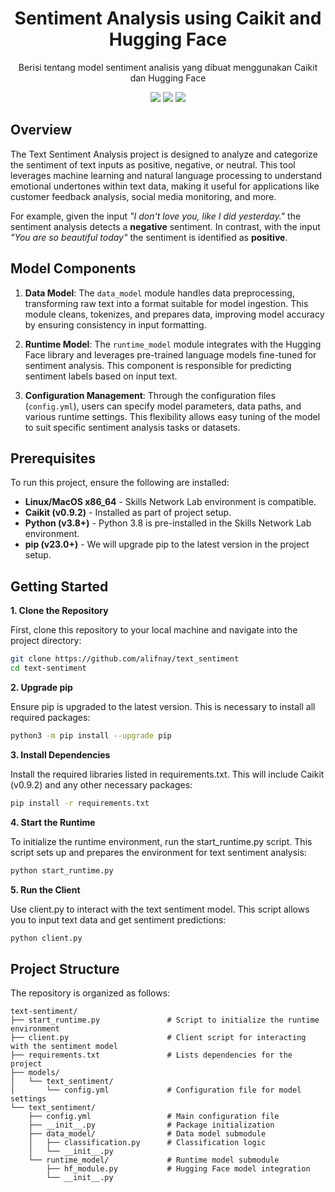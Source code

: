 <h1 align="center">Sentiment Analysis using Caikit and Hugging Face</h1>
<p align="center">Berisi tentang model sentiment analisis yang dibuat menggunakan Caikit dan Hugging Face</p>

<div align="center">
    <img src="https://img.shields.io/badge/python-3670A0?style=for-the-badge&logo=python&logoColor=ffdd54">
    <img src="https://img.shields.io/badge/SciPy-%230C55A5.svg?style=for-the-badge&logo=scipy&logoColor=%white">
    <img src="https://img.shields.io/badge/PyTorch-%23EE4C2C.svg?style=for-the-badge&logo=PyTorch&logoColor=white">
</div>

## Overview

The Text Sentiment Analysis project is designed to analyze and categorize the sentiment of text inputs as positive, negative, or neutral. This tool leverages machine learning and natural language processing to understand emotional undertones within text data, making it useful for applications like customer feedback analysis, social media monitoring, and more.

For example, given the input *"I don't love you, like I did yesterday."* the sentiment analysis detects a **negative** sentiment. In contrast, with the input *"You are so beautiful today"* the sentiment is identified as **positive**.

## Model Components

1. **Data Model**: The `data_model` module handles data preprocessing, transforming raw text into a format suitable for model ingestion. This module cleans, tokenizes, and prepares data, improving model accuracy by ensuring consistency in input formatting.

2. **Runtime Model**: The `runtime_model` module integrates with the Hugging Face library and leverages pre-trained language models fine-tuned for sentiment analysis. This component is responsible for predicting sentiment labels based on input text.

3. **Configuration Management**: Through the configuration files (`config.yml`), users can specify model parameters, data paths, and various runtime settings. This flexibility allows easy tuning of the model to suit specific sentiment analysis tasks or datasets.

## Prerequisites

To run this project, ensure the following are installed:

- **Linux/MacOS x86_64** - Skills Network Lab environment is compatible.
- **Caikit (v0.9.2)** - Installed as part of project setup.
- **Python (v3.8+)** - Python 3.8 is pre-installed in the Skills Network Lab environment.
- **pip (v23.0+)** - We will upgrade pip to the latest version in the project setup.

## Getting Started

**1. Clone the Repository**

First, clone this repository to your local machine and navigate into the project directory:
```bash
git clone https://github.com/alifnay/text_sentiment
cd text-sentiment
```

**2. Upgrade pip**

Ensure pip is upgraded to the latest version. This is necessary to install all required packages:
```bash
python3 -m pip install --upgrade pip
```

**3. Install Dependencies**

Install the required libraries listed in requirements.txt. This will include Caikit (v0.9.2) and any other necessary packages:
```bash
pip install -r requirements.txt
```

**4. Start the Runtime**

To initialize the runtime environment, run the start_runtime.py script. This script sets up and prepares the environment for text sentiment analysis:
```bash
python start_runtime.py
```

**5. Run the Client**

Use client.py to interact with the text sentiment model. This script allows you to input text data and get sentiment predictions:
```bash
python client.py
```

## Project Structure

The repository is organized as follows:

```plaintext
text-sentiment/
├── start_runtime.py               # Script to initialize the runtime environment
├── client.py                      # Client script for interacting with the sentiment model
├── requirements.txt               # Lists dependencies for the project
├── models/                        
│   └── text_sentiment/
│       └── config.yml             # Configuration file for model settings
└── text_sentiment/                
    ├── config.yml                 # Main configuration file
    ├── __init__.py                # Package initialization
    ├── data_model/                # Data model submodule
    │   ├── classification.py      # Classification logic
    │   └── __init__.py            
    └── runtime_model/             # Runtime model submodule
        ├── hf_module.py           # Hugging Face model integration
        └── __init__.py
```

